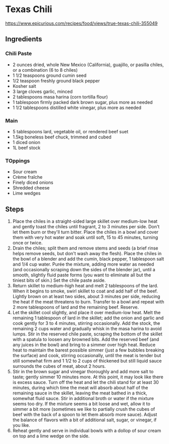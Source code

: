 # Texas Chili

https://www.epicurious.com/recipes/food/views/true-texas-chili-355049

## Ingredients

### Chili Paste

* 2 ounces dried, whole New Mexico (California), guajillo, or pasilla chiles, or a combination (6 to 8 chiles)
* 1 1/2 teaspoons ground cumin seed
* 1/2 teaspoon freshly ground black pepper
* Kosher salt
* 3 large cloves garlic, minced
* 2 tablespoons masa harina (corn tortilla flour)
* 1 tablespoon firmly packed dark brown sugar, plus more as needed
* 1 1/2 tablespoons distilled white vinegar, plus more as needed

### Main

* 5 tablespoons lard, vegetable oil, or rendered beef suet
* 1.5kg boneless beef chuck, trimmed and cubed
* 1 diced onion
* 1L beef stock


### TOppings

* Sour cream
* Crème fraîche
* Finely diced onions
* Shredded cheese
* Lime wedges

## Steps

1. Place the chiles in a straight-sided large skillet over medium-low heat and gently toast the chiles until fragrant, 2 to 3 minutes per side. Don't let them burn or they'll turn bitter. Place the chiles in a bowl and cover them with very hot water and soak until soft, 15 to 45 minutes, turning once or twice.
2. Drain the chiles; split them and remove stems and seeds (a brief rinse helps remove seeds, but don't wash away the flesh). Place the chiles in the bowl of a blender and add the cumin, black pepper, 1 tablespoon salt and 1/4 cup water. Purée the mixture, adding more water as needed (and occasionally scraping down the sides of the blender jar), until a smooth, slightly fluid paste forms (you want to eliminate all but the tiniest bits of skin.) Set the chile paste aside.
3. Return skillet to medium-high heat and melt 2 tablespoons of the lard. When it begins to smoke, swirl skillet to coat and add half of the beef. Lightly brown on at least two sides, about 3 minutes per side, reducing the heat if the meat threatens to burn. Transfer to a bowl and repeat with 2 more tablespoons of lard and the remaining beef. Reserve.
4. Let the skillet cool slightly, and place it over medium-low heat. Melt the remaining 1 tablespoon of lard in the skillet; add the onion and garlic and cook gently for 3 to 4 minutes, stirring occasionally. Add the stock, the remaining 2 cups water and gradually whisk in the masa harina to avoid lumps. Stir in the reserved chile paste, scraping the bottom of the skillet with a spatula to loosen any browned bits. Add the reserved beef (and any juices in the bowl) and bring to a simmer over high heat. Reduce heat to maintain the barest possible simmer (just a few bubbles breaking the surface) and cook, stirring occasionally, until the meat is tender but still somewhat firm and 1 1/2 to 2 cups of thickened but still liquid sauce surrounds the cubes of meat, about 2 hours.
5. Stir in the brown sugar and vinegar thoroughly and add more salt to taste; gently simmer 10 minutes more. At this point, it may look like there is excess sauce. Turn off the heat and let the chili stand for at least 30 minutes, during which time the meat will absorb about half of the remaining sauce in the skillet, leaving the meat bathed in a thick, somewhat fluid sauce. Stir in additional broth or water if the mixture seems too dry. If the mixture seems a bit loose and wet, allow it to simmer a bit more (sometimes we like to partially crush the cubes of beef with the back of a spoon to let them absorb more sauce). Adjust the balance of flavors with a bit of additional salt, sugar, or vinegar, if you like.
6. Reheat gently and serve in individual bowls with a dollop of sour cream on top and a lime wedge on the side.
